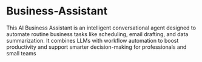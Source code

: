 # Business-Assistant
This AI Business Assistant is an intelligent conversational agent designed to automate routine business tasks like scheduling, email drafting, and data summarization. It combines LLMs with workflow automation to boost productivity and support smarter decision-making for professionals and small teams
